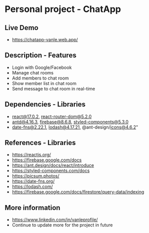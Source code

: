# Personal project - ChatApp

## Live Demo

- https://chatapp-vanle.web.app/

## Description - Features

- Login with Google/Facebook
- Manage chat rooms
- Add members to chat room
- Show member list in chat room
- Send message to chat room in real-time

## Dependencies - Libraries

- react@17.0.2, react-router-dom@5.2.0
- antd@4.16.3, firebase@8.6.8, styled-components@5.3.0
- date-fns@2.22.1, lodash@4.17.21, @ant-design/icons@4.6.2"

## References - Libraries

- https://reactjs.org/
- https://firebase.google.com/docs
- https://ant.design/docs/react/introduce
- https://styled-components.com/docs
- https://picsum.photos/
- https://date-fns.org/
- https://lodash.com/
- https://firebase.google.com/docs/firestore/query-data/indexing

## More information

- https://www.linkedin.com/in/vanleprofile/
- Continue to update more for the project in future
